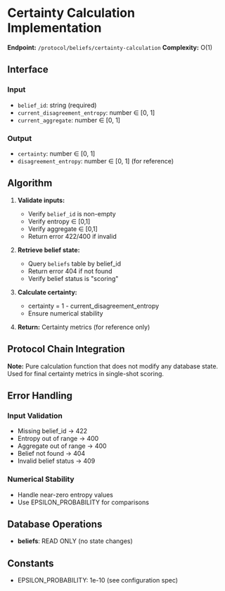 # Certainty Calculation Implementation

**Endpoint:** `/protocol/beliefs/certainty-calculation`
**Complexity:** O(1)

## Interface

### Input
- `belief_id`: string (required)
- `current_disagreement_entropy`: number ∈ [0, 1]
- `current_aggregate`: number ∈ [0, 1]

### Output
- `certainty`: number ∈ [0, 1]
- `disagreement_entropy`: number ∈ [0, 1] (for reference)

## Algorithm

1. **Validate inputs:**
   - Verify `belief_id` is non-empty
   - Verify entropy ∈ [0,1]
   - Verify aggregate ∈ [0,1]
   - Return error 422/400 if invalid

2. **Retrieve belief state:**
   - Query `beliefs` table by belief_id
   - Return error 404 if not found
   - Verify belief status is "scoring"

3. **Calculate certainty:**
   - certainty = 1 - current_disagreement_entropy
   - Ensure numerical stability

4. **Return:** Certainty metrics (for reference only)

## Protocol Chain Integration

**Note:** Pure calculation function that does not modify any database state. Used for final certainty metrics in single-shot scoring.

## Error Handling

### Input Validation
- Missing belief_id → 422
- Entropy out of range → 400
- Aggregate out of range → 400
- Belief not found → 404
- Invalid belief status → 409

### Numerical Stability
- Handle near-zero entropy values
- Use EPSILON_PROBABILITY for comparisons

## Database Operations
- **beliefs**: READ ONLY (no state changes)

## Constants
- EPSILON_PROBABILITY: 1e-10 (see configuration spec)
